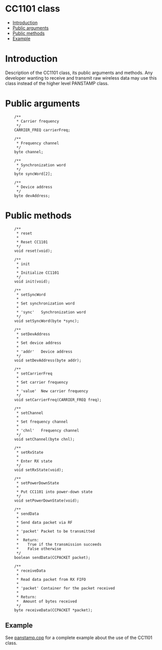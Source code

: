 # CC1101 class #

  * [Introduction](CC1101class#Introduction.md)
  * [Public arguments](CC1101class#Public_arguments.md)
  * [Public methods](CC1101class#Public_methods.md)
  * [Example](CC1101class#Example.md)

# Introduction #

Description of the CC1101 class, its public arguments and methods. Any developer wanting to receive and transmit raw wireless data may use this class instead of the higher level PANSTAMP class.

# Public arguments #

```
    /**
     * Carrier frequency
     */
    CARRIER_FREQ carrierFreq;

    /**
     * Frequency channel
     */
    byte channel;

    /**
     * Synchronization word
     */
    byte syncWord[2];

    /**
     * Device address
     */
    byte devAddress;
```

# Public methods #

```
    /**
     * reset
     * 
     * Reset CC1101
     */
    void reset(void);
    
    /**
     * init
     * 
     * Initialize CC1101
     */
    void init(void);

    /**
     * setSyncWord
     * 
     * Set synchronization word
     * 
     * 'sync'	Synchronization word
     */
    void setSyncWord(byte *sync);

    /**
     * setDevAddress
     * 
     * Set device address
     * 
     * 'addr'	Device address
     */
    void setDevAddress(byte addr);

    /**
     * setCarrierFreq
     * 
     * Set carrier frequency
     * 
     * 'value'	New carrier frequency
     */
    void setCarrierFreq(CARRIER_FREQ freq);
    
    /**
     * setChannel
     * 
     * Set frequency channel
     * 
     * 'chnl'	Frequency channel
     */
    void setChannel(byte chnl);

    /**
     * setRxState
     * 
     * Enter RX state
     */
    void setRxState(void);

    /**
     * setPowerDownState
     * 
     * Put CC1101 into power-down state
     */
    void setPowerDownState(void);
    
    /**
     * sendData
     * 
     * Send data packet via RF
     * 
     * 'packet'	Packet to be transmitted
     *
     *  Return:
     *    True if the transmission succeeds
     *    False otherwise
     */
    boolean sendData(CCPACKET packet);

    /**
     * receiveData
     * 
     * Read data packet from RX FIFO
     * 
     * 'packet'	Container for the packet received
     *
     * Return:
     * 	Amount of bytes received
     */
    byte receiveData(CCPACKET *packet);
```

## Example ##

See [panstamp.cpp](http://code.google.com/p/panstamp/source/browse/trunk/arduino/libraries/panstamp/panstamp.cpp) for a complete example about the use of the CC1101 class.